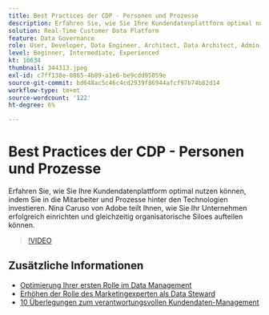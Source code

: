 ```yaml
---
title: Best Practices der CDP - Personen und Prozesse
description: Erfahren Sie, wie Sie Ihre Kundendatenplattform optimal nutzen können, indem Sie in die Mitarbeiter und Prozesse hinter den Technologien investieren. Nina Caruso von Adobe gibt Auskunft über die Einrichtung Ihrer Organisation ... (Die Beschreibungen sollten zwischen 60 und 160 Zeichen lang sein.)
solution: Real-Time Customer Data Platform
feature: Data Governance
role: User, Developer, Data Engineer, Architect, Data Architect, Admin, Leader
level: Beginner, Intermediate, Experienced
kt: 10634
thumbnail: 344313.jpeg
exl-id: c7ff138e-0865-4b89-a1e6-be9cdd95059e
source-git-commit: bd648ac5c46c4cd2939f86944afcf97b74b82d14
workflow-type: tm+mt
source-wordcount: '122'
ht-degree: 6%

---
```


# Best Practices der CDP - Personen und Prozesse

Erfahren Sie, wie Sie Ihre Kundendatenplattform optimal nutzen können, indem Sie in die Mitarbeiter und Prozesse hinter den Technologien investieren. Nina Caruso von Adobe teilt Ihnen, wie Sie Ihr Unternehmen erfolgreich einrichten und gleichzeitig organisatorische Siloes aufteilen können.

>[!VIDEO](https://video.tv.adobe.com/v/344313/?quality=12&learn=on)

## Zusätzliche Informationen

* [Optimierung Ihrer ersten Rolle im Data Management](first-mile.md)
* [Erhöhen der Rolle des Marketingexperten als Data Steward](https://experienceleague.adobe.com/docs/platform-learn/tutorials/privacy/elevating-the-marketers-role-as-a-data-steward.html)
* [10 Überlegungen zum verantwortungsvollen Kundendaten-Management](https://experienceleague.adobe.com/docs/platform-learn/tutorials/privacy/ten-considerations-for-responsible-customer-data-management.html)
